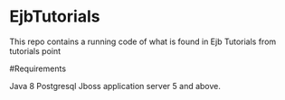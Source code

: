 # EjbTutorials
This repo contains a running code of what is found in Ejb Tutorials from tutorials point

#Requirements

Java 8
Postgresql
Jboss application server 5 and above.


